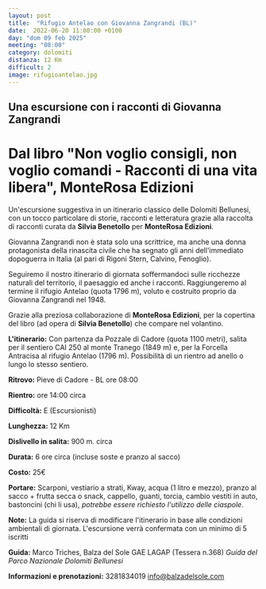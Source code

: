 ```yaml
---
layout: post
title:  "Rifugio Antelao con Giovanna Zangrandi (BL)"
date:  2022-06-20 11:00:00 +0100
day: "dom 09 feb 2025"
meeting: "08:00"
category: dolomiti 
distanza: 12 Km
difficult: 2
image: rifugioantelao.jpg
---
```


## Una escursione con i racconti di Giovanna Zangrandi

# Dal libro "Non voglio consigli, non voglio comandi - Racconti di una vita libera", MonteRosa Edizioni

Un'escursione suggestiva in un itinerario classico delle Dolomiti Bellunesi, con un tocco particolare di storie, racconti e letteratura grazie alla raccolta di racconti curata da **Silvia Benetollo** per **MonteRosa Edizioni**.

Giovanna Zangrandi non è stata solo una scrittrice, ma anche una donna protagonista della rinascita civile che ha segnato gli anni dell'immediato dopoguerra in Italia (al pari di Rigoni Stern, Calvino, Fenoglio).

Seguiremo il nostro itinerario di giornata soffermandoci sulle ricchezze naturali del territorio, il paesaggio ed anche i racconti. Raggiungeremo al termine il rifugio Antelao (quota 1796 m), voluto e costruito proprio da Giovanna Zangrandi nel 1948.

Grazie alla preziosa collaborazione di **MonteRosa Edizioni**, per la copertina del libro (ad opera di **Silvia Benetollo**) che compare nel volantino.

**L'itinerario:** Con partenza da Pozzale di Cadore (quota 1100 metri), salita per il sentiero CAI 250 al monte Tranego (1849 m) e, per la Forcella Antracisa al rifugio Antelao (1796 m). Possibilità di un rientro ad anello o lungo lo stesso sentiero.


**Ritrovo:** Pieve di Cadore - BL ore 08:00

**Rientro:** ore 14:00 circa 

**Difficoltà:** E (Escursionisti)

**Lunghezza:** 12 Km

**Dislivello in salita:**  900 m. circa

**Durata:** 6 ore circa (incluse soste e pranzo al sacco)

**Costo:** 25€ 

**Portare:** Scarponi, vestiario a strati, Kway, acqua (1 litro e mezzo), pranzo al sacco + frutta secca o snack, cappello, guanti, torcia, cambio vestiti in auto, bastoncini (chi li usa), *potrebbe essere richiesto l'utilizzo delle ciaspole*. 

**Note:** La guida si riserva di modificare l'itinerario in base alle condizioni ambientali di giornata. L'escursione verrà confermata con un minimo di 5 iscritti

**Guida:** Marco Triches, Balza del Sole GAE LAGAP (Tessera n.368)
*Guida del Parco Nazionale Dolomiti Bellunesi*

**Informazioni e prenotazioni:** 3281834019 info@balzadelsole.com 
